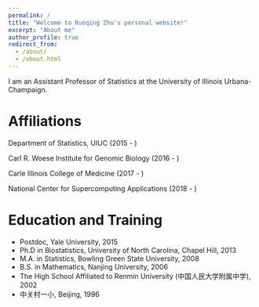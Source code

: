 ```yaml
---
permalink: /
title: "Welcome to Ruoqing Zhu's personal website!"
excerpt: "About me"
author_profile: true
redirect_from: 
  - /about/
  - /about.html
---
```


I am an Assistant Professor of Statistics at the University of Illinois Urbana-Champaign. 

Affiliations
======

Department of Statistics, UIUC (2015 - )

Carl R. Woese Institute for Genomic Biology (2016 - )

Carle Illinois College of Medicine (2017 - )

National Center for Supercomputing Applications (2018 - )


Education and Training
======

  * Postdoc, Yale University, 2015
  * Ph.D in Biostatistics, University of North Carolina, Chapel Hill, 2013
  * M.A. in Statistics, Bowling Green State University, 2008
  * B.S. in Mathematics, Nanjing University, 2006
  * The High School Affiliated to Renmin University (中国人民大学附属中学), 2002
  * 中关村一小, Beijing, 1996